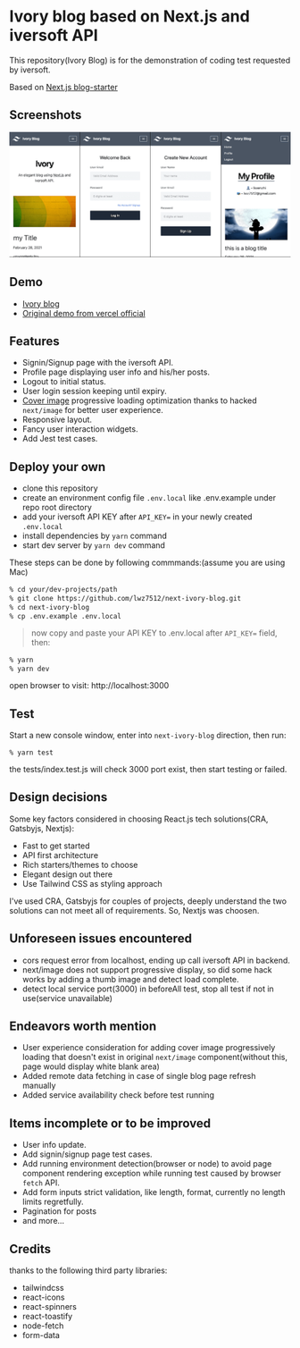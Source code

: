 # Ivory blog based on Next.js and iversoft API 

This repository(Ivory Blog) is for the demonstration of coding test requested by iversoft.

Based on [Next.js blog-starter](https://github.com/vercel/next.js/tree/canary/examples/blog-starter)

## Screenshots

![mobile version](./public/ivory_mob_all6.png)

## Demo

- [Ivory blog](https://next-ivory-blog.vercel.app)
- [Original demo from vercel official](https://next-blog-starter.vercel.app/)

## Features

- Signin/Signup page with the iversoft API.
- Profile page displaying user info and his/her posts.
- Logout to initial status.
- User login session keeping until expiry.
- [Cover image](./components/cover-image.js) progressive loading optimization thanks to hacked `next/image` for better user experience.
- Responsive layout.
- Fancy user interaction widgets.
- Add Jest test cases.

## Deploy your own

- clone this repository
- create an environment config file `.env.local` like .env.example under repo root directory
- add your iversoft API KEY after `API_KEY=` in your newly created `.env.local`
- install dependencies by `yarn` command
- start dev server by `yarn dev` command

These steps can be done by following commmands:(assume you are using Mac)

```
% cd your/dev-projects/path
% git clone https://github.com/lwz7512/next-ivory-blog.git
% cd next-ivory-blog
% cp .env.example .env.local
```

> now copy and paste your API KEY to .env.local after `API_KEY=` field, then:

```
% yarn
% yarn dev
```

open browser to visit: http://localhost:3000


## Test

Start a new console window, enter into `next-ivory-blog` direction, then run:

```
% yarn test
```

the tests/index.test.js will check 3000 port exist, then start testing or failed.

## Design decisions

Some key factors considered in choosing React.js tech solutions(CRA, Gatsbyjs, Nextjs):

- Fast to get started
- API first architecture
- Rich starters/themes to choose
- Elegant design out there
- Use Tailwind CSS as styling approach

I've used CRA, Gatsbyjs for couples of projects, deeply understand the two solutions can not meet all of requirements. So, Nextjs was choosen. 

## Unforeseen issues encountered

- cors request error from localhost, ending up call iversoft API in backend.
- next/image does not support progressive display, so did some hack works by adding a thumb image and detect load complete.
- detect local service port(3000) in beforeAll test, stop all test if not in use(service unavailable)

## Endeavors worth mention

- User experience consideration for adding cover image progressively loading that doesn't exist in original `next/image` component(without this, page would display white blank area)
- Added remote data fetching in case of single blog page refresh manually
- Added service availability check before test running

## Items incomplete or to be improved

- User info update.
- Add signin/signup page test cases.
- Add running environment detection(browser or node) to avoid page component rendering exception while running test caused by browser `fetch` API.
- Add form inputs strict validation, like length, format, currently no length limits regretfully.
- Pagination for posts
- and more...

## Credits

thanks to the following third party libraries:

- tailwindcss
- react-icons
- react-spinners
- react-toastify
- node-fetch
- form-data
